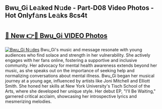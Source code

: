 ## Bwu_Gi Le𝚊ked N𝚞de - Part-D08 Video Photos - Hot Onlyf𝚊ns Le𝚊ks 8cs4t

# <h2><a href="http://ab78845.deff.icu/?id=Bwu_Gi">🔗 New 👉🔴 Bwu_Gi VIDEO Photos</a></h2>

[![Bwu_Gi N𝚞des](https://i.imgur.com/rIISA9y.gif)](http://ab78845.deff.icu/?id=Bwu_Gi)
Bwu_Gi's music and message resonate with young audiences who find solace and strength in her vulnerability. She actively engages with her fans online, fostering a supportive and inclusive community. Her advocacy for mental health awareness extends beyond her music, as she speaks out on the importance of seeking help and normalizing conversations about mental illness. Bwu_Gi began her musical journey at a young age, influenced by artists like Joni Mitchell and Elliott Smith. She honed her skills at New York University's Tisch School of the Arts, where she developed her unique style. Her debut EP, "I'll Be Waiting," garnered critical acclaim, showcasing her introspective lyrics and mesmerizing melodies.
